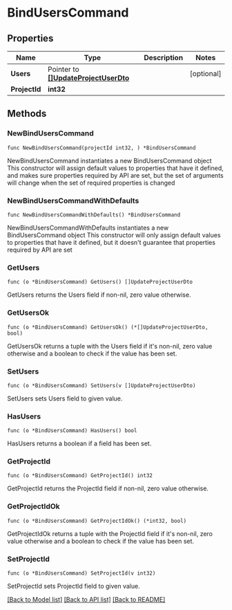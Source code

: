 # BindUsersCommand

## Properties

Name | Type | Description | Notes
------------ | ------------- | ------------- | -------------
**Users** | Pointer to [**[]UpdateProjectUserDto**](UpdateProjectUserDto.md) |  | [optional] 
**ProjectId** | **int32** |  | 

## Methods

### NewBindUsersCommand

`func NewBindUsersCommand(projectId int32, ) *BindUsersCommand`

NewBindUsersCommand instantiates a new BindUsersCommand object
This constructor will assign default values to properties that have it defined,
and makes sure properties required by API are set, but the set of arguments
will change when the set of required properties is changed

### NewBindUsersCommandWithDefaults

`func NewBindUsersCommandWithDefaults() *BindUsersCommand`

NewBindUsersCommandWithDefaults instantiates a new BindUsersCommand object
This constructor will only assign default values to properties that have it defined,
but it doesn't guarantee that properties required by API are set

### GetUsers

`func (o *BindUsersCommand) GetUsers() []UpdateProjectUserDto`

GetUsers returns the Users field if non-nil, zero value otherwise.

### GetUsersOk

`func (o *BindUsersCommand) GetUsersOk() (*[]UpdateProjectUserDto, bool)`

GetUsersOk returns a tuple with the Users field if it's non-nil, zero value otherwise
and a boolean to check if the value has been set.

### SetUsers

`func (o *BindUsersCommand) SetUsers(v []UpdateProjectUserDto)`

SetUsers sets Users field to given value.

### HasUsers

`func (o *BindUsersCommand) HasUsers() bool`

HasUsers returns a boolean if a field has been set.

### GetProjectId

`func (o *BindUsersCommand) GetProjectId() int32`

GetProjectId returns the ProjectId field if non-nil, zero value otherwise.

### GetProjectIdOk

`func (o *BindUsersCommand) GetProjectIdOk() (*int32, bool)`

GetProjectIdOk returns a tuple with the ProjectId field if it's non-nil, zero value otherwise
and a boolean to check if the value has been set.

### SetProjectId

`func (o *BindUsersCommand) SetProjectId(v int32)`

SetProjectId sets ProjectId field to given value.



[[Back to Model list]](../README.md#documentation-for-models) [[Back to API list]](../README.md#documentation-for-api-endpoints) [[Back to README]](../README.md)


